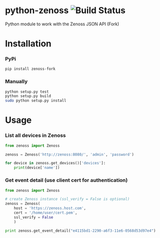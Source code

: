 python-zenoss ![Build Status](https://travis-ci.org/iamseth/python-zenoss.png)
=============

Python module to work with the Zenoss JSON API (Fork)


Installation
=============

### PyPi
```bash
pip install zenoss-fork
```

### Manually
```bash
python setup.py test
python setup.py build
sudo python setup.py install
```


Usage
=============

### List all devices in Zenoss
```python
from zenoss import Zenoss

zenoss = Zenoss('http://zenoss:8080/', 'admin', 'password')

for device in zenoss.get_devices()['devices']:
    print(device['name'])
```

### Get event detail (use client cert for authentication)
```python
from zenoss import Zenoss

# create Zenoss instance (ssl_verify = False is optional)
zenoss = Zenoss(
    host = 'https://zenoss.host.com',
    cert = '/home/user/cert.pem',
    ssl_verify = False
    )

print zenoss.get_event_detail("e4115bd1-2290-a6f3-11e6-0568d53d97e4")
```
